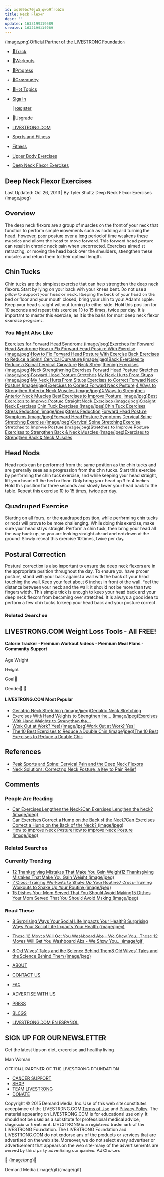 ```yaml
---
id: xq769bc70jw5jqwp9frob2m
title: Neck Flexor
desc: ''
updated: 1633199319589
created: 1633199319589
---
```

[(image/png)](http://www.livestrong.com/)[Official Partner of the LIVESTRONG Foundation](http://www.livestrong.org/)

- [Track](http://www.livestrong.com/myplate/dashboard/track/)

- [Workouts](http://www.livestrong.com/workouts/)

- [Progress](http://www.livestrong.com/myplate/dashboard/goals/)

- [Community](http://www.livestrong.com/conversations/)

- [Hot Topics](http://www.livestrong.com/hot-topics/)

- [Sign In](#)

     \| [Register](http://www.livestrong.com/register/)

- [Upgrade](http://www.livestrong.com/upgrade/)

- [LIVESTRONG.COM](http://www.livestrong.com/)

- [Sports and Fitness](http://www.livestrong.com/cat/sports-and-fitness/)

- [Fitness](http://www.livestrong.com/scat/fitness/)

- [Upper Body Exercises](http://www.livestrong.com/sscat/upper-body-exercises/)

- [Deep Neck Flexor Exercises](http://www.livestrong.com/article/145040-deep-neck-flexor-exercises/)

## Deep Neck Flexor Exercises

Last Updated: Oct 26, 2013 | By Tyler Shultz
Deep Neck Flexor Exercises (image/jpeg)

## Overview

The deep neck flexors are a group of muscles on the front of your neck that function to perform simple movements such as nodding and turning the head. However, poor posture over a long period of time weakens these muscles and allows the head to move forward. This forward head posture can result in chronic neck pain when uncorrected. Exercises aimed at retracting, or moving the head back over the shoulders, strengthen these muscles and return them to their optimal length.

## Chin Tucks

Chin tucks are the simplest exercise that can help strengthen the deep neck flexors. Start by lying on your back with your knees bent. Do not use a pillow to support your head or neck. Keeping the back of your head on the bed or floor and your mouth closed, bring your chin to your Adam’s apple. Keep your head straight without turning to either side. Hold this position for 10 seconds and repeat this exercise 10 to 15 times, twice per day. It is important to master this exercise, as it is the basis for most deep neck flexor exercise programs.

### You Might Also Like

[Exercises for Forward Head Syndrome (image/jpeg)](http://www.livestrong.com/article/459956-exercises-for-forward-head-syndrome/)[Exercises for Forward Head Syndrome](http://www.livestrong.com/article/459956-exercises-for-forward-head-syndrome/)
[How to Fix Forward Head Posture With Exercise (image/jpeg)](http://www.livestrong.com/article/194814-how-to-fix-forward-head-posture/)[How to Fix Forward Head Posture With Exercise](http://www.livestrong.com/article/194814-how-to-fix-forward-head-posture/)
[Back Exercises to Reduce a Spinal Cervical Curvature (image/jpeg)](http://www.livestrong.com/article/219696-back-exercises-to-reduce-a-spinal-cervical-curvature/)[Back Exercises to Reduce a Spinal Cervical Curvature](http://www.livestrong.com/article/219696-back-exercises-to-reduce-a-spinal-cervical-curvature/)
[Neck Strengthening Exercises (image/jpeg)](http://www.livestrong.com/article/123801-neck-strengthening-exercises/)[Neck Strengthening Exercises](http://www.livestrong.com/article/123801-neck-strengthening-exercises/)
[Forward Head Posture Stretches (image/jpeg)](http://www.livestrong.com/article/127111-forward-head-posture-stretches/)[Forward Head Posture Stretches](http://www.livestrong.com/article/127111-forward-head-posture-stretches/)
[My Neck Hurts From Situps (image/jpeg)](http://www.livestrong.com/article/521739-my-neck-hurts-from-situps/)[My Neck Hurts From Situps](http://www.livestrong.com/article/521739-my-neck-hurts-from-situps/)
[Exercises to Correct Forward Neck Posture (image/jpeg)](http://www.livestrong.com/article/197705-exercises-to-correct-forward-neck-posture/)[Exercises to Correct Forward Neck Posture](http://www.livestrong.com/article/197705-exercises-to-correct-forward-neck-posture/)
[4 Ways to Strengthen Anterior Neck Muscles (image/jpeg)](http://www.livestrong.com/article/6908-strengthen-anterior-neck-muscles/)[4 Ways to Strengthen Anterior Neck Muscles](http://www.livestrong.com/article/6908-strengthen-anterior-neck-muscles/)
[Best Exercises to Improve Posture (image/jpeg)](http://www.livestrong.com/article/380524-best-exercises-to-improve-posture/)[Best Exercises to Improve Posture](http://www.livestrong.com/article/380524-best-exercises-to-improve-posture/)
[Straight Neck Exercises (image/jpeg)](http://www.livestrong.com/article/121353-straight-neck-exercises/)[Straight Neck Exercises](http://www.livestrong.com/article/121353-straight-neck-exercises/)
[Chin Tuck Exercises (image/jpeg)](http://www.livestrong.com/article/183431-chin-tuck-exercises/)[Chin Tuck Exercises](http://www.livestrong.com/article/183431-chin-tuck-exercises/)
[Stress Reduction (image/jpeg)](http://www.livestrong.com/article/14656-stress-reduction/)[Stress Reduction](http://www.livestrong.com/article/14656-stress-reduction/)
[Forward Head Posture Symptoms (image/jpeg)](http://www.livestrong.com/article/124223-forward-head-posture-symptoms/)[Forward Head Posture Symptoms](http://www.livestrong.com/article/124223-forward-head-posture-symptoms/)
[Cervical Spine Stretching Exercise (image/jpeg)](http://www.livestrong.com/article/333391-cervical-spine-stretching-exercise/)[Cervical Spine Stretching Exercise](http://www.livestrong.com/article/333391-cervical-spine-stretching-exercise/)
[Stretches to Improve Posture (image/jpeg)](http://www.livestrong.com/article/135830-stretches-improve-posture/)[Stretches to Improve Posture](http://www.livestrong.com/article/135830-stretches-improve-posture/)
[Exercises to Strengthen Back & Neck Muscles (image/jpeg)](http://www.livestrong.com/article/108273-exercises-strengthen-back-neck/)[Exercises to Strengthen Back & Neck Muscles](http://www.livestrong.com/article/108273-exercises-strengthen-back-neck/)

## Head Nods

Head nods can be performed from the same position as the chin tucks and are generally seen as a progression from the chin tucks. Start this exercise by performing the chin tuck exercise, and while keeping your head straight, lift your head off the bed or floor. Only bring your head up 3 to 4 inches. Hold this position for three seconds and slowly lower your head back to the table. Repeat this exercise 10 to 15 times, twice per day.

## Quadruped Exercise

Starting on all fours, or the quadruped position, while performing chin tucks or nods will prove to be more challenging. While doing this exercise, make sure your head stays straight. Perform a chin tuck, then bring your head all the way back up, so you are looking straight ahead and not down at the ground. Slowly repeat this exercise 10 times, twice per day.

## Postural Correction

Postural correction is also important to ensure the deep neck flexors are in the appropriate position throughout the day. To ensure you have proper posture, stand with your back against a wall with the back of your head touching the wall. Keep your feet about 6 inches in front of the wall. Feel the distance between your neck and the wall; it should not be more than two fingers width. This simple trick is enough to keep your head back and your deep neck flexors from becoming over stretched. It is always a good idea to perform a few chin tucks to keep your head back and your posture correct.

### Related Searches

## LIVESTRONG.COM Weight Loss Tools - All FREE!

#### Calorie Tracker - Premium Workout Videos - Premium Meal Plans - Community Support

Age
Weight

Height

Goal

Gender


#### LIVE**STRONG**.COM Most Popular

- [Geriatric Neck Stretching (image/jpeg)Geriatric Neck Stretching](http://www.livestrong.com/video/1008607-geriatric-neck-stretching/)
- [Exercises With Hand Weights to Strengthen the… (image/jpeg)Exercises With Hand Weights to Strengthen the…](http://www.livestrong.com/video/1009979-exercises-hand-weights-strengthen-neck-shoulder-muscles/)
- [Work Out at Work? Yes! (image/jpeg)Work Out at Work? Yes!](http://www.livestrong.com/article/559401-work-out-at-work-yes/)
- [The 10 Best Exercises to Reduce a Double Chin (image/jpeg)The 10 Best Exercises to Reduce a Double Chin](http://www.livestrong.com/slideshow/1011117-10-exercises-reduce-double-chin/)

## References

- [Peak Sports and Spine: Cervical Pain and the Deep Neck Flexors](http://www.peaksportsandspinept.com/articles/cervicalpain_deepneckflexors.cfm)
- [Neck Solutions: Correcting Neck Posture, a Key to Pain Relief](http://www.necksolutions.com/neck-posture.html)

## Comments

### People Are Reading

- [Can Exercises Lengthen the Neck?](http://www.livestrong.com/article/399674-neck-lengthening-exercises/)[Can Exercises Lengthen the Neck? (image/jpeg)](http://www.livestrong.com/article/399674-neck-lengthening-exercises/)
- [Can Exercises Correct a Hump on the Back of the Neck?](http://www.livestrong.com/article/214248-exercises-to-correct-a-hump-on-the-back-of-the-neck/)[Can Exercises Correct a Hump on the Back of the Neck? (image/jpeg)](http://www.livestrong.com/article/214248-exercises-to-correct-a-hump-on-the-back-of-the-neck/)
- [How to Improve Neck Posture](http://www.livestrong.com/article/78086-improve-neck-posture/)[How to Improve Neck Posture (image/jpeg)](http://www.livestrong.com/article/78086-improve-neck-posture/)

### Related Searches

### Currently Trending

- [12 Thanksgiving Mistakes That Make You Gain Weight](http://www.livestrong.com/slideshow/1008868-12-holiday-feast-mistakes-make-gain-weight/)[12 Thanksgiving Mistakes That Make You Gain Weight  (image/jpeg)](http://www.livestrong.com/slideshow/1008868-12-holiday-feast-mistakes-make-gain-weight/)
- [7 Cross-Training Workouts to Shake Up Your Routine](http://www.livestrong.com/slideshow/1011608-7-crosstraining-workouts-shake-up-routine/)[7 Cross-Training Workouts to Shake Up Your Routine (image/jpeg)](http://www.livestrong.com/slideshow/1011608-7-crosstraining-workouts-shake-up-routine/)
- [15 Dishes Your Mom Served That You Should Avoid Making](http://www.livestrong.com/slideshow/1008996-15-dishes-mom-served-should-avoid-making/)[15 Dishes Your Mom Served That You Should Avoid Making (image/jpeg)](http://www.livestrong.com/slideshow/1008996-15-dishes-mom-served-should-avoid-making/)

### Read These

- [8 Surprising Ways Your Social Life Impacts Your Health](http://www.livestrong.com/slideshow/1011611-8-surprising-ways-social-life-impacts-health/)[8 Surprising Ways Your Social Life Impacts Your Health (image/jpeg)](http://www.livestrong.com/slideshow/1011611-8-surprising-ways-social-life-impacts-health/)

- [These 12 Moves Will Get You Washboard Abs - We Show You…](http://www.livestrong.com/slideshow/1011044-12-moves-washboard-abs-show-how/)[These 12 Moves Will Get You Washboard Abs - We Show You… (image/gif)](http://www.livestrong.com/slideshow/1011044-12-moves-washboard-abs-show-how/)

- [8 Old Wives' Tales and the Science Behind Them](http://www.livestrong.com/slideshow/1011606-8-old-wives-tales-science-behind/)[8 Old Wives' Tales and the Science Behind Them (image/jpeg)](http://www.livestrong.com/slideshow/1011606-8-old-wives-tales-science-behind/)

- [ABOUT](http://www.livestrong.com/aboutus/)

- [CONTACT US](http://www.livestrong.com/contact-us/)

- [FAQ](http://www.livestrong.com/contact-us/)

- [ADVERTISE WITH US](http://www.livestrong.com/advertise/)

- [PRESS](http://www.demandmedia.com/about-us/contact/)

- [BLOGS](http://www.livestrong.com/blog/)

- [LIVESTRONG.COM EN ESPAÑOL](http://www.livestrong.com/es/)

## SIGN UP FOR OUR NEWSLETTER

Get the latest tips on diet, excercise and healthy living

Man
Woman

OFFICIAL PARTNER OF THE LIVESTRONG FOUNDATION

- [CANCER SUPPORT](http://www.livestrong.org/wecanhelp/)
- [SHOP](http://store.livestrong.org/)
- [TEAM LIVESTRONG](http://www.livestrong.org/events/)
- [DONATE](https://www.livestrong.org/donation/)

Copyright © 2015 Demand Media, Inc. Use of this web site constitutes acceptance of the LIVESTRONG.COM [Terms of Use](http://www.livestrong.com/terms/) and [Privacy Policy](http://www.livestrong.com/privacy-policy/). The material appearing on LIVESTRONG.COM is for educational use only. It should not be used as a substitute for professional medical advice, diagnosis or treatment. LIVESTRONG is a registered trademark of the LIVESTRONG Foundation. The LIVESTRONG Foundation and LIVESTRONG.COM do not endorse any of the products or services that are advertised on the web site. Moreover, we do not select every advertiser or advertisement that appears on the web site-many of the advertisements are served by third party advertising companies. Ad Choices

[](http://www.demandmedia.com/)
[(image/png)](http://www.livestrong.com/article/145040-deep-neck-flexor-exercises/#)[](http://www.ehow.com/ehow-health/)

Demand Media (image/gif)(image/gif)
[
](#)

